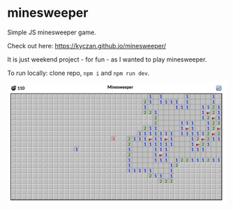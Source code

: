 # minesweeper

Simple JS minesweeper game.

Check out here: https://kyczan.github.io/minesweeper/

It is just weekend project - for fun - as I wanted to play minesweeper.

To run locally: clone repo, `npm i` and `npm run dev`.

![](./scrots/scrot.png)
